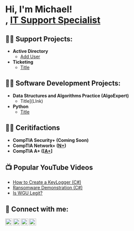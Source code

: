 <h1>Hi, I'm Michael! <br/>, <a href="https://www.linkedin.com/in/joshmadakor/">IT Support Specialist</a></h1>

<h2>👨‍💻 Support Projects:</h2>

- <b>Active Directory</b>
  - [Add User](https://github.com/mykeclouds/ActiveDirectoryLab)
- <b>Ticketing</b>
  - [Title](Link)

<h2>👨‍💻 Software Development Projects:</h2>

- <b>Data Structures and Algorithms Practice (AlgoExpert)</b>
  - Title](LInk)
- <b>Python</b>
  - [Title](Link)

 <h2>👨‍💻 Ceritifactions</h2>

- <b>CompTIA Security+ (Coming Soon)</b>
- <b>CompTIA Network+ ([N+](https://imgur.com/a/SaA1CAF))</b>
- <b>CompTIA A+ ([[A+](https://imgur.com/a/TKvtaE1)]</b>

<h2>📺 Popular YouTube Videos</h2>

- [How to Create a KeyLogger (C#)](https://www.youtube.com/watch?v=N-L9hklSlNk)
- [Ransomware Demonstration (C#)](https://www.youtube.com/watch?v=OfvdQeh79s0)
- [Is WGU Legit?](https://www.youtube.com/watch?v=E2MwRWxDBkA)

<h2> 🤳 Connect with me:</h2>

[<img align="left" alt="JoshMadakor | YouTube" width="22px" src="https://cdn.jsdelivr.net/npm/simple-icons@v3/icons/youtube.svg" />][youtube]
[<img align="left" alt="JoshMadakor | Twitter" width="22px" src="https://cdn.jsdelivr.net/npm/simple-icons@v3/icons/twitter.svg" />][twitter]
[<img align="left" alt="JoshMadakor | LinkedIn" width="22px" src="https://cdn.jsdelivr.net/npm/simple-icons@v3/icons/linkedin.svg" />][linkedin]
[<img align="left" alt="JoshMadakor | Instagram" width="22px" src="https://cdn.jsdelivr.net/npm/simple-icons@v3/icons/instagram.svg" />][instagram]

[twitter]: https://twitter.com/joshmadakor
[youtube]: https://www.youtube.com/c/joshmadakor
[instagram]: https://www.instagram.com/joshmadakor/
[linkedin]: https://linkedin.com/in/joshmadakor

<!--
**joshmadakor1/joshmadakor1** is a ✨ _special_ ✨ repository because its `README.md` (this file) appears on your GitHub profile.

Here are some ideas to get you started:

- 🔭 I’m currently working on ...
- 🌱 I’m currently learning ...
- 👯 I’m looking to collaborate on ...
- 🤔 I’m looking for help with ...
- 💬 Ask me about ...
- 📫 How to reach me: ...
- 😄 Pronouns: ...
- ⚡ Fun fact: ...
-->
